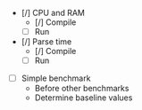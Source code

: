 - [/] CPU and RAM
  - [/] Compile
  - [ ] Run
- [/] Parse time
  - [/] Compile
  - [ ] Run
- [ ] Simple benchmark
  - Before other benchmarks
  - Determine baseline values
